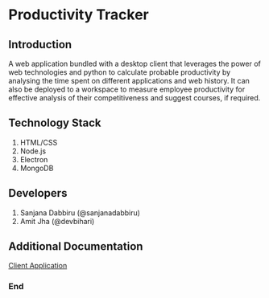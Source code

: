 # Productivity Tracker

## Introduction
A web application bundled with a desktop client that leverages the power of web technologies and python to calculate probable productivity by analysing the time spent on different applications and web history.
It can also be deployed to a workspace to measure employee productivity for effective analysis of their competitiveness and suggest courses, if required.

## Technology Stack
1. HTML/CSS
2. Node.js
3. Electron
4. MongoDB

## Developers 
1. Sanjana Dabbiru (@sanjanadabbiru)
2. Amit Jha (@devbihari)

## Additional Documentation
[Client Application](./clientApp/readme.md)

### End
